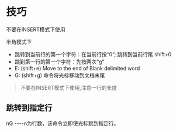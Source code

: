 # 技巧

不要在INSERT模式下使用

半角模式下

* 跳转到当前行的第一个字符：在当前行按“0”; 跳转到当前行尾 shift+0
* 跳到第一行的第一个字符：先按两次“g”
* E: \(shift+e\) Move to the end of Blank delimited word 
* G: \(shift+g\) 命令将光标移动到文档末尾

> 不要在INSERT模式下使用,注意一行的长度

## 跳转到指定行

nG ----n为行数，该命令立即使光标跳到指定行。

